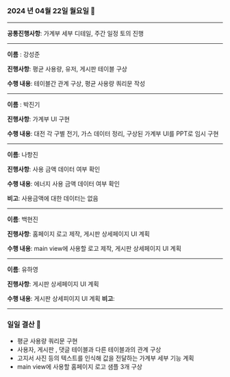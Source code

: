 ### 2024 년 04월 22일 월요일 📅

---

**공통진행사항**: 가계부 세부 디테일, 주간 일정 토의 진행

---

**이름** : 강성준

**진행사항**: 평균 사용량, 유저, 게시판 테이블 구상

**수행 내용**:  테이블간 관계 구상, 평균 사용량 쿼리문 작성

---

**이름** : 박진기

**진행사항**: 가계부 UI 구현

**수행 내용**: 대전 각 구별 전기, 가스 데이터 정리, 구상된 가계부 UI를 PPT로 임시 구현

---

**이름**: 나항진

**진행사항**: 사용 금액 데이터 여부 확인

**수행 내용**: 에너지 사용 금액 데이터 여부 확인

**비고**: 사용금액에 대한 데이터는 없음

---

**이름**: 백현진

**진행사항**: 홈페이지 로고 제작, 게시판 상세페이지 UI 계획

**수행 내용**:  main view에 사용할 로고 제작, 게시판 상세페이지 UI 계획

---

**이름**: 유하영

**진행사항**: 게시판 상세페이지 UI 계획

**수행 내용**: 게시판 상세피이지 UI 계획
**비고**:

---

### 일일 결산 📝

- 평균 사용량 쿼리문 구현
- 사용자, 게시판 , 댓글 테이블과 다른 테이블과의 관계 구상
- 고지서 사진 등의 텍스트를 인식해 값을 전달하는 가계부 세부 기능 계획
- main view에 사용할 홈페이지 로고 샘플 3개 구상